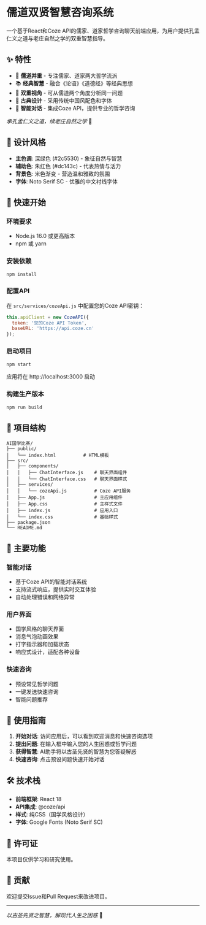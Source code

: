 # 儒道双贤智慧咨询系统

一个基于React和Coze API的儒家、道家哲学咨询聊天前端应用，为用户提供孔孟仁义之道与老庄自然之学的双重智慧指导。

## ✨ 特性

- 🎯 **儒道并重** - 专注儒家、道家两大哲学流派
- 📚 **经典智慧** - 融合《论语》《道德经》等经典思想
- 💭 **双重视角** - 可从儒道两个角度分析同一问题
- 🎨 **古典设计** - 采用传统中国风配色和字体
- 💬 **智能对话** - 集成Coze API，提供专业的哲学咨询

*承孔孟仁义之道，续老庄自然之学* 🌸

## 🎨 设计风格

- **主色调**: 深绿色 (#2c5530) - 象征自然与智慧
- **辅助色**: 朱红色 (#dc143c) - 代表热情与活力  
- **背景色**: 米色渐变 - 营造温和雅致的氛围
- **字体**: Noto Serif SC - 优雅的中文衬线字体

## 🚀 快速开始

### 环境要求

- Node.js 16.0 或更高版本
- npm 或 yarn

### 安装依赖

```bash
npm install
```

### 配置API

在 `src/services/cozeApi.js` 中配置您的Coze API密钥：

```javascript
this.apiClient = new CozeAPI({
  token: '您的Coze API Token',
  baseURL: 'https://api.coze.cn'
});
```

### 启动项目

```bash
npm start
```

应用将在 http://localhost:3000 启动

### 构建生产版本

```bash
npm run build
```

## 📁 项目结构

```
AI国学比赛/
├── public/
│   └── index.html          # HTML模板
├── src/
│   ├── components/
│   │   ├── ChatInterface.js    # 聊天界面组件
│   │   └── ChatInterface.css   # 聊天界面样式
│   ├── services/
│   │   └── cozeApi.js          # Coze API服务
│   ├── App.js                  # 主应用组件
│   ├── App.css                 # 主样式文件
│   ├── index.js                # 应用入口
│   └── index.css               # 基础样式
├── package.json
└── README.md
```

## 🔧 主要功能

### 智能对话
- 基于Coze API的智能对话系统
- 支持流式响应，提供实时交互体验
- 自动处理错误和网络异常

### 用户界面
- 国学风格的聊天界面
- 消息气泡动画效果
- 打字指示器和加载状态
- 响应式设计，适配各种设备

### 快速咨询
- 预设常见哲学问题
- 一键发送快速咨询
- 智能问题推荐

## 🎯 使用指南

1. **开始对话**: 访问应用后，可以看到欢迎消息和快速咨询选项
2. **提出问题**: 在输入框中输入您的人生困惑或哲学问题
3. **获得智慧**: AI助手将以古圣先贤的智慧为您答疑解惑
4. **快速咨询**: 点击预设问题快速开始对话

## 🛠️ 技术栈

- **前端框架**: React 18
- **API集成**: @coze/api
- **样式**: 纯CSS（国学风格设计）
- **字体**: Google Fonts (Noto Serif SC)

## 📝 许可证

本项目仅供学习和研究使用。

## 🤝 贡献

欢迎提交Issue和Pull Request来改进项目。

---

*以古圣先贤之智慧，解现代人生之困惑* 🌸 